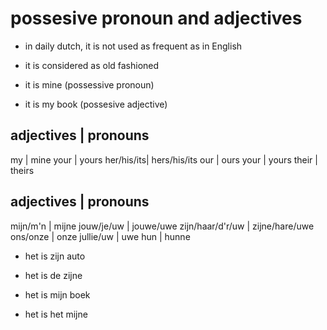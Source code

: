 # possesive pronoun and adjectives

- in daily dutch, it is not used as frequent as in English
- it is considered as old fashioned

- it is mine (possessive pronoun)
- it is my book (possesive adjective)


adjectives | pronouns
----------------------
my         | mine
your       | yours
her/his/its| hers/his/its
our        | ours
your       | yours
their      | theirs


adjectives | pronouns
----------------------
mijn/m'n         | mijne
jouw/je/uw       | jouwe/uwe
zijn/haar/d'r/uw | zijne/hare/uwe
ons/onze         | onze
jullie/uw        | uwe
hun              | hunne

- het is zijn auto
- het is de zijne

- het is mijn boek
- het is het mijne
